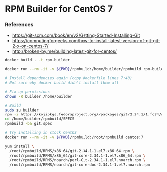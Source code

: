 # RPM Builder for CentOS 7

### References
* https://git-scm.com/book/en/v2/Getting-Started-Installing-Git
* https://computingforgeeks.com/how-to-install-latest-version-of-git-git-2-x-on-centos-7/
* http://broken-by.me/building-latest-git-for-centos/

```sh
docker build . -t rpm-builder

docker run --rm -it -v ${PWD}/rpmbuild:/home/builder/rpmbuild rpm-builder

# Install dependencies again (copy Dockerfile lines 7:40)
# Not sure why docker build didn't install them all

# Fix up permissions
chown -R builder /home/builder

# Build
sudo su builder
rpm -i https://kojipkgs.fedoraproject.org//packages/git/2.34.1/1.fc34/src/git-2.34.1-1.fc34.src.rpm
cd /home/builder/rpmbuild/SPECS
rpmbuild -ba git.spec
```

```sh
# Try installing in stock CentOS
docker run --rm -it -v ${PWD}/rpmbuild:/root/rpmbuild centos:7

yum install \
  /root/rpmbuild/RPMS/x86_64/git-2.34.1-1.el7.x86_64.rpm \
  /root/rpmbuild/RPMS/x86_64/git-core-2.34.1-1.el7.x86_64.rpm \
  /root/rpmbuild/RPMS/noarch/perl-Git-2.34.1-1.el7.noarch.rpm \
  /root/rpmbuild/RPMS/noarch/git-core-doc-2.34.1-1.el7.noarch.rpm
```
